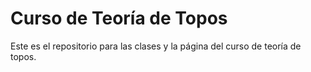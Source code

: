 # Curso de Teoría de Topos
Este es el repositorio para las clases y la página del curso de teoría de topos.
